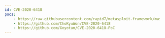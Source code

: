```yaml
---
id: CVE-2020-6418
pocs:
    - https://raw.githubusercontent.com/rapid7/metasploit-framework/master/modules/exploits/multi/browser/chrome_jscreate_sideeffect.rb
    - https://github.com/ChoKyuWon/CVE-2020-6418
    - https://github.com/Goyotan/CVE-2020-6418-PoC
---
```


